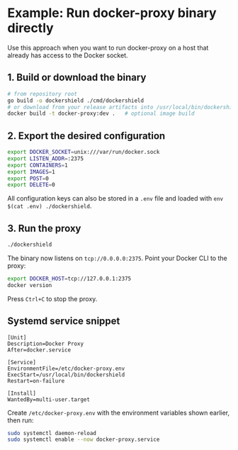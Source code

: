 # Example: Run docker-proxy binary directly

Use this approach when you want to run docker-proxy on a host that already has access to the Docker socket.

## 1. Build or download the binary

```bash
# from repository root
go build -o dockershield ./cmd/dockershield
# or download from your release artifacts into /usr/local/bin/dockershield
docker build -t docker-proxy:dev .   # optional image build
```

## 2. Export the desired configuration

```bash
export DOCKER_SOCKET=unix:///var/run/docker.sock
export LISTEN_ADDR=:2375
export CONTAINERS=1
export IMAGES=1
export POST=0
export DELETE=0
```

All configuration keys can also be stored in a `.env` file and loaded with `env $(cat .env) ./dockershield`.

## 3. Run the proxy

```bash
./dockershield
```

The binary now listens on `tcp://0.0.0.0:2375`. Point your Docker CLI to the proxy:

```bash
export DOCKER_HOST=tcp://127.0.0.1:2375
docker version
```

Press `Ctrl+C` to stop the proxy.

## Systemd service snippet

```
[Unit]
Description=Docker Proxy
After=docker.service

[Service]
EnvironmentFile=/etc/docker-proxy.env
ExecStart=/usr/local/bin/dockershield
Restart=on-failure

[Install]
WantedBy=multi-user.target
```

Create `/etc/docker-proxy.env` with the environment variables shown earlier, then run:

```bash
sudo systemctl daemon-reload
sudo systemctl enable --now docker-proxy.service
```
